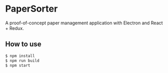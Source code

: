 # PaperSorter
A proof-of-concept paper management application with Electron and React + Redux.

## How to use

```bash
$ npm install
$ npm run build
$ npm start
```
